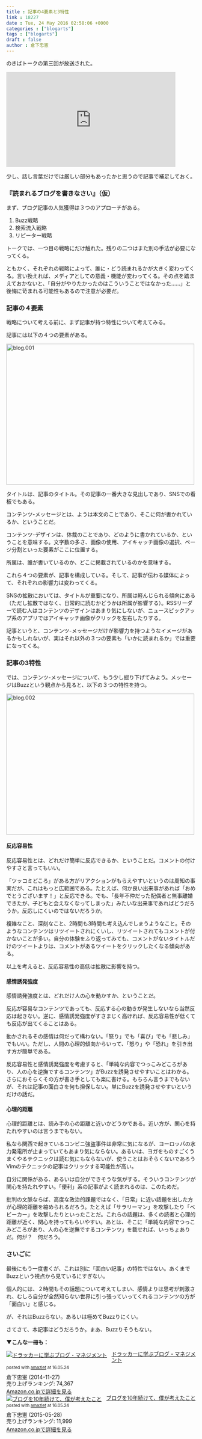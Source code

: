 ```yaml
---
title : 記事の4要素と3特性
link : 18227
date : Tue, 24 May 2016 02:58:06 +0000
categories : ["blogarts"]
tags : ["blogarts"]
draft : false
author : 倉下忠憲
---
```


のきばトークの第三回が放送された。

<iframe width="450" height="253" src="https://www.youtube.com/embed/hoea6SkIv6k" frameborder="0" allowfullscreen></iframe>

少し、話し言葉だけでは厳しい部分もあったかと思うので記事で補足しておく。

<H3>『読まれるブログを書きなさい』（仮）</H3>

まず、ブログ記事の人気獲得は３つのアプローチがある。

<ol>
<li>Buzz戦略</li>
<li>検索流入戦略</li>
<li>リピーター戦略</li>
</ol>

トークでは、一つ目の戦略にだけ触れた。残りの二つはまた別の手法が必要になってくる。

ともかく、それぞれの戦略によって、誰に・どう読まれるかが大きく変わってくる。言い換えれば、メディアとしての意義・機能が変わってくる。その点を踏まえておかないと、「自分がやりたかったのはこういうことではなかった……」と後悔に苛まれる可能性もあるので注意が必要だ。

<H3>記事の４要素</H3>

戦略について考える前に、まず記事が持つ特性について考えてみる。

記事には以下の４つの要素がある。

<a href="https://rashita.net/blog/?attachment_id=18228" rel="attachment wp-att-18228"><img src="https://rashita.net/blog/wp-content/uploads/2016/05/blog.001-500x375.jpeg" alt="blog.001" width="500" height="375" class="alignnone size-medium wp-image-18228" /></a>

タイトルは、記事のタイトル。その記事の一番大きな見出しであり、SNSでの看板でもある。

コンテンツ-メッセージとは、ようは本文のことであり、そこに何が書かれているか、ということだ。

コンテンツ-デザインは、体裁のことであり、どのように書かれているか、ということを意味する。文字数の多さ、画像の使用、アイキャッチ画像の選択、ページ分割といった要素がここに位置する。

所属は、誰が書いているのか、どこに掲載されているのかを意味する。

これら４つの要素が、記事を構成している。そして、記事が伝わる媒体によって、それぞれの影響力は変わってくる。

SNSの拡散においては、タイトルが重要になり、所属は軽んじられる傾向にある（ただし拡散ではなく、日常的に読むかどうかは所属が影響する）。RSSリーダーで読む人はコンテンツのデザインはあまり気にしないが、ニュースピックアップ系のアプリではアイキャッチ画像がクリックを左右したりする。

記事というと、コンテンツ-メッセージだけが影響力を持つようなイメージがあるかもしれないが、実はそれ以外の３つの要素も「いかに読まれるか」では重要になってくる。

<H3>記事の3特性</H3>

では、コンテンツ-メッセージについて、もう少し掘り下げてみよう。メッセージはBuzzという観点から見ると、以下の３つの特性を持つ。

<a href="https://rashita.net/blog/?attachment_id=18229" rel="attachment wp-att-18229"><img src="https://rashita.net/blog/wp-content/uploads/2016/05/blog.002-500x375.jpeg" alt="blog.002" width="500" height="375" class="alignnone size-medium wp-image-18229" /></a>

<H4>反応容易性</H4>

反応容易性とは、どれだけ簡単に反応できるか、ということだ。コメントの付けやすさと言ってもいい。

「ツッコミどころ」がある方がリアクションがもらえやすいというのは周知の事実だが、これはもっと広範囲である。たとえば、何か良い出来事があれば「おめでとうございます！」と反応できる。でも、「長年不仲だった配偶者と無事離婚できたが、子どもと会えなくなってしまった」みたいな出来事であればどうだろうか。反応しにくいのではないだろうか。

複雑なこと、深刻なこと、2時間も3時間も考え込んでしまうようなこと。そのようなコンテンツはリツイートされにくいし、リツイートされてもコメントが付かないことが多い。自分の体験をふり返ってみても、コメントがないタイトルだけのツイートよりは、コメントがあるツイートをクリックしたくなる傾向がある。

以上を考えると、反応容易性の高低は拡散に影響を持つ。

<H4>感情誘発強度</H4>

感情誘発強度とは、どれだけ人の心を動かすか、ということだ。

反応が容易なコンテンツであっても、反応する心の動きが発生しないなら当然反応は起きない。逆に、感情誘発強度がすさまじく高ければ、反応容易性が低くても反応が出てくることはある。

動かされるその感情は何だって構わない。「怒り」でも「喜び」でも「悲しみ」でもいい。ただし、人間の心理的傾向からいって、「怒り」や「恐れ」を引き出す方が簡単である。

反応容易性と感情誘発強度を考慮すると、「単純な内容でつっこみどころがあり、人の心を逆撫でするコンテンツ」がBuzzを誘発させやすいことはわかる。さらにおそらくその方が書き手としても楽に書ける。もちろん言うまでもないが、それは記事の面白さを何も担保しない。単にBuzzを誘発させやすいというだけの話だ。

<H4>心理的距離</H4>

心理的距離とは、読み手の心の距離と近いかどうかである。近い方が、関心を持たれやすいのは言うまでもない。

私なら関西で起きているコンビニ強盗事件は非常に気になるが、ヨーロッパの水力発電所が止まっていてもあまり気にならない。あるいは、ヨガをものすごくうまくやるテクニックは読む気にもならないが、使うことはおそらくないであろうVimのテクニックの記事はクリックする可能性が高い。

自分に関係がある、あるいは自分ができそうな気がする。そういうコンテンツが関心を持たれやすい。「便利」系の記事がよく読まれるのは、このためだ。

批判の文脈ならば、高度な政治的課題ではなく、「日常」に近い話題を出した方が心理的距離を縮められるだろう。たとえば「サラリーマン」を攻撃したり「ベビーカー」を攻撃したりといったことだ。これらの話題は、多くの読者と心理的距離が近く、関心を持ってもらいやすい。あとは、そこに「単純な内容でつっこみどころがあり、人の心を逆撫でするコンテンツ」を載せれば、いっちょありだ。何が？　何だろう。

<H3>さいごに</H3>

最後にもう一度書くが、これは別に「面白い記事」の特性ではない。あくまでBuzzという視点から見ているにすぎない。

個人的には、２時間もその話題について考えてしまい、感情よりは思考が刺激され、むしろ自分が全然知らない世界に引っ張っていってくれるコンテンツの方が「面白い」と感じる。

が、それはBuzzらない。あるいは極めてBuzzりにくい。

さてさて、本記事はどうだろうか。まあ、Buzzりそうもない。

<strong>▼こんな一冊も：</strong>

<div class="amazlet-box" style="margin-bottom:0px;"><div class="amazlet-image" style="float:left;margin:0px 12px 1px 0px;"><a href="http://www.amazon.co.jp/exec/obidos/ASIN/B00QAO0WOY/rashita1000-22/ref=nosim/" name="amazletlink" target="_blank"><img src="http://ecx.images-amazon.com/images/I/41%2ByY9hZKYL._SL160_.jpg" alt="ドラッカーに学ぶブログ・マネジメント" style="border: none;" /></a></div><div class="amazlet-info" style="line-height:120%; margin-bottom: 10px"><div class="amazlet-name" style="margin-bottom:10px;line-height:120%"><a href="http://www.amazon.co.jp/exec/obidos/ASIN/B00QAO0WOY/rashita1000-22/ref=nosim/" name="amazletlink" target="_blank">ドラッカーに学ぶブログ・マネジメント</a><div class="amazlet-powered-date" style="font-size:80%;margin-top:5px;line-height:120%">posted with <a href="http://www.amazlet.com/" title="amazlet" target="_blank">amazlet</a> at 16.05.24</div></div><div class="amazlet-detail">倉下忠憲 (2014-11-27)<br />売り上げランキング: 74,367<br /></div><div class="amazlet-sub-info" style="float: left;"><div class="amazlet-link" style="margin-top: 5px"><a href="http://www.amazon.co.jp/exec/obidos/ASIN/B00QAO0WOY/rashita1000-22/ref=nosim/" name="amazletlink" target="_blank">Amazon.co.jpで詳細を見る</a></div></div></div><div class="amazlet-footer" style="clear: left"></div></div>

<div class="amazlet-box" style="margin-bottom:0px;"><div class="amazlet-image" style="float:left;margin:0px 12px 1px 0px;"><a href="http://www.amazon.co.jp/exec/obidos/ASIN/B00YI05M1K/rashita1000-22/ref=nosim/" name="amazletlink" target="_blank"><img src="http://ecx.images-amazon.com/images/I/41qzGeKnNEL._SL160_.jpg" alt="ブログを10年続けて、僕が考えたこと" style="border: none;" /></a></div><div class="amazlet-info" style="line-height:120%; margin-bottom: 10px"><div class="amazlet-name" style="margin-bottom:10px;line-height:120%"><a href="http://www.amazon.co.jp/exec/obidos/ASIN/B00YI05M1K/rashita1000-22/ref=nosim/" name="amazletlink" target="_blank">ブログを10年続けて、僕が考えたこと</a><div class="amazlet-powered-date" style="font-size:80%;margin-top:5px;line-height:120%">posted with <a href="http://www.amazlet.com/" title="amazlet" target="_blank">amazlet</a> at 16.05.24</div></div><div class="amazlet-detail">倉下忠憲 (2015-05-28)<br />売り上げランキング: 11,999<br /></div><div class="amazlet-sub-info" style="float: left;"><div class="amazlet-link" style="margin-top: 5px"><a href="http://www.amazon.co.jp/exec/obidos/ASIN/B00YI05M1K/rashita1000-22/ref=nosim/" name="amazletlink" target="_blank">Amazon.co.jpで詳細を見る</a></div></div></div><div class="amazlet-footer" style="clear: left"></div></div>



